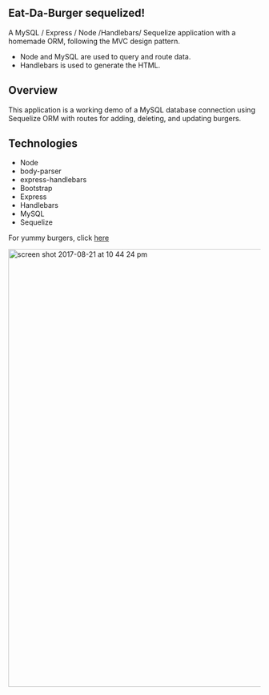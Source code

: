 ## Eat-Da-Burger sequelized! 

A MySQL / Express / Node /Handlebars/ Sequelize  application with a homemade ORM, following the MVC design pattern. 
   - Node and MySQL are used to query and route data.  
   - Handlebars is used to generate the HTML. 

## Overview

This application is a working demo of a MySQL database connection using Sequelize ORM with routes for adding, deleting, and updating burgers.

## Technologies

   - Node
   - body-parser
   - express-handlebars
   - Bootstrap
   - Express
   - Handlebars
   - MySQL
   - Sequelize

For yummy burgers, click [here](https://secure-castle-51762.herokuapp.com/)


<img width="873" alt="screen shot 2017-08-21 at 10 44 24 pm" src="https://user-images.githubusercontent.com/28279675/29550412-766258ec-86c2-11e7-9277-4c82c089212b.png">
